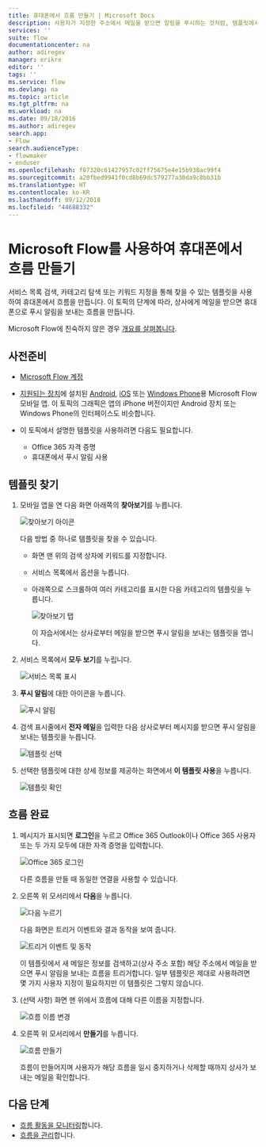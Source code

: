 ```yaml
---
title: 휴대폰에서 흐름 만들기 | Microsoft Docs
description: 사용자가 지정한 주소에서 메일을 받으면 알림을 푸시하는 것처럼, 템플릿에서 흐름을 만들 수 있습니다.
services: ''
suite: flow
documentationcenter: na
author: adiregev
manager: erikre
editor: ''
tags: ''
ms.service: flow
ms.devlang: na
ms.topic: article
ms.tgt_pltfrm: na
ms.workload: na
ms.date: 09/18/2016
ms.author: adiregev
search.app:
- Flow
search.audienceType:
- flowmaker
- enduser
ms.openlocfilehash: f87320c61427957c02ff75675e4e15b938ac99f4
ms.sourcegitcommit: a20fbed9941f0cd8b69dc579277a30da9c8bb31b
ms.translationtype: HT
ms.contentlocale: ko-KR
ms.lasthandoff: 09/12/2018
ms.locfileid: "44688332"
---
```

# <a name="create-a-flow-from-your-phone-by-using-microsoft-flow"></a>Microsoft Flow를 사용하여 휴대폰에서 흐름 만들기
서비스 목록 검색, 카테고리 탐색 또는 키워드 지정을 통해 찾을 수 있는 템플릿을 사용하여 휴대폰에서 흐름을 만듭니다. 이 토픽의 단계에 따라, 상사에게 메일을 받으면 휴대폰으로 푸시 알림을 보내는 흐름을 만듭니다.

Microsoft Flow에 친숙하지 않은 경우 [개요를 살펴봅니다](getting-started.md).

## <a name="prerequisites"></a>사전준비
* [Microsoft Flow 계정](sign-up-sign-in.md)
* [지원되는 장치](getting-started.md#use-the-mobile-app)에 설치된 [Android](https://aka.ms/flowmobiledocsandroid), [iOS](https://aka.ms/flowmobiledocsios) 또는 [Windows Phone](https://aka.ms/flowmobilewindows)용 Microsoft Flow 모바일 앱. 이 토픽의 그래픽은 앱의 iPhone 버전이지만 Android 장치 또는 Windows Phone의 인터페이스도 비슷합니다.
* 이 토픽에서 설명한 템플릿을 사용하려면 다음도 필요합니다.
  
  * Office 365 자격 증명
  * 휴대폰에서 푸시 알림 사용

## <a name="find-a-template"></a>템플릿 찾기
1. 모바일 앱을 연 다음 화면 아래쪽의 **찾아보기**를 누릅니다.
   
    ![찾아보기 아이콘](./media/mobile-create-flow/browse-icon.png)
   
    다음 방법 중 하나로 템플릿을 찾을 수 있습니다.
   
   * 화면 맨 위의 검색 상자에 키워드를 지정합니다.
   * 서비스 목록에서 옵션을 누릅니다.
   * 아래쪽으로 스크롤하여 여러 카테고리를 표시한 다음 카테고리의 템플릿을 누릅니다.
     
       ![찾아보기 탭](./media/mobile-create-flow/browse-tab.png)
     
     이 자습서에서는 상사로부터 메일을 받으면 푸시 알림을 보내는 템플릿을 엽니다.
2. 서비스 목록에서 **모두 보기**를 누립니다.
   
    ![서비스 목록 표시](./media/mobile-create-flow/list-services.png)
3. **푸시 알림**에 대한 아이콘을 누릅니다.
   
    ![푸시 알림](./media/mobile-create-flow/push-notifications.png)
4. 검색 표시줄에서 **전자 메일**을 입력한 다음 상사로부터 메시지를 받으면 푸시 알림을 보내는 템플릿을 누릅니다.
   
    ![템플릿 선택](./media/mobile-create-flow/choose-template.png)
5. 선택한 템플릿에 대한 상세 정보를 제공하는 화면에서 **이 템플릿 사용**을 누릅니다.
   
    ![템플릿 확인](./media/mobile-create-flow/confirm-template.png)

## <a name="finish-the-flow"></a>흐름 완료
1. 메시지가 표시되면 **로그인**을 누르고 Office 365 Outlook이나 Office 365 사용자 또는 두 가지 모두에 대한 자격 증명을 입력합니다.
   
    ![Office 365 로그인](./media/mobile-create-flow/office-signin.png)
   
    다른 흐름을 만들 때 동일한 연결을 사용할 수 있습니다.
2. 오른쪽 위 모서리에서 **다음**을 누릅니다.
   
    ![다음 누르기](./media/mobile-create-flow/next.png)
   
    다음 화면은 트리거 이벤트와 결과 동작을 보여 줍니다.
   
    ![트리거 이벤트 및 동작](./media/mobile-create-flow/flow-structure.png)
   
    이 템플릿에서 새 메일은 정보를 검색하고(상사 주소 포함) 해당 주소에서 메일을 받으면 푸시 알림을 보내는 흐름을 트리거합니다. 일부 템플릿은 제대로 사용하려면 몇 가지 사용자 지정이 필요하지만 이 템플릿은 그렇지 않습니다.
3. (선택 사항) 화면 맨 위에서 흐름에 대해 다른 이름을 지정합니다.
   
    ![흐름 이름 변경](./media/mobile-create-flow/rename-flow.png)
4. 오른쪽 위 모서리에서 **만들기**를 누릅니다.
   
    ![흐름 만들기](./media/mobile-create-flow/create-flow.png)
   
    흐름이 만들어지며 사용자가 해당 흐름을 일시 중지하거나 삭제할 때까지 상사가 보내는 메일을 확인합니다.

## <a name="next-steps"></a>다음 단계
* [흐름 활동을 모니터링](mobile-monitor-activity.md)합니다.
* [흐름을 관리](mobile-manage-flows.md)합니다.

